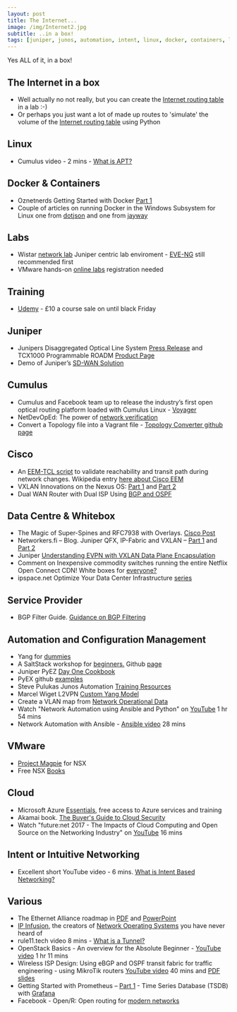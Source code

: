 ```yaml
---
layout: post
title: The Internet...
image: /img/Internet2.jpg
subtitle: ..in a box!
tags: [juniper, junos, automation, intent, linux, docker, containers, labs, eve-ng, vmware, whitebox, cumulus, cisco, data centre, internet, training, wistar]
---
```

Yes ALL of it, in a box!

## The Internet in a box

* Well actually no not really, but you can create the [Internet routing table](http://www.stubarea51.net/2016/01/21/put-500000-bgp-routes-in-your-lab-network-download-this-vm-and-become-your-own-upstream-bgp-isp-for-testing/) in a lab :-)
* Or perhaps you just want a lot of made up routes to 'simulate' the volume of the [Internet routing table](https://ccie49534.com/2014/11/15/generating-dummy-static-ip-prefixes-with-python/) using Python

## Linux

* Cumulus video - 2 mins - [What is APT?](https://cumulusnetworks.com/learn/how-to-videos/getting-started-apt/)

## Docker & Containers

* Oznetnerds Getting Started with Docker [Part 1](http://www.oznetnerd.com/getting-started-with-docker-part-1/)
* Couple of articles on running Docker in the Windows Subsystem for Linux one from [dotjson](http://www.dotjson.uk/using-docker-on-window-subsystem-for-linux-a-k-a-bash-on-windows/) and one from [jayway](https://blog.jayway.com/2017/04/19/running-docker-on-bash-on-windows/)

## Labs

* Wistar [network lab](https://interestingtraffic.nl/2017/11/16/playing-around-with-wistar/) Juniper centric lab enviroment - [EVE-NG](http://www.eve-ng.net/) still recommended first
* VMware hands-on [online labs](https://communities.vmware.com/community/vmtn/resources/how) registration needed

## Training

* [Udemy](https://www.udemy.com/) - £10 a course sale on until black Friday

## Juniper

* Junipers Disaggregated Optical Line System [Press Release](http://investor.juniper.net/investor-relations/press-releases/press-release-details/2017/Juniper-Networks-Disrupts-Optical-Market-with-Industrys-First-Open-Disaggregated-Optical-Line-System/default.aspx) and TCX1000 Programmable ROADM [Product Page](https://www.juniper.net/us/en/products-services/packet-optical/tcx-series/tcx1000/)
* Demo of Juniper’s [SD-WAN Solution](https://forums.juniper.net/t5/SDN-and-NFV-Era/Demo-of-Juniper-s-SD-WAN-Solution/ba-p/315120)

## Cumulus

* Cumulus and Facebook team up to release the industry’s first open optical routing platform loaded with Cumulus Linux - [Voyager](https://cumulusnetworks.com/blog/facebook-voyager/)
* NetDevOpEd: The power of [network verification](https://cumulusnetworks.com/blog/power-network-verification/)
* Convert a Topology file into a Vagrant file - [Topology Converter github page](https://github.com/CumulusNetworks/topology_converter/blob/master/documentation/README.md)


## Cisco

* An [EEM-TCL script](https://github.com/jordan-martin/tcl-routing-validation) to validate reachability and transit path during network changes. Wikipedia entry [here about Cisco EEM](https://en.wikipedia.org/wiki/Embedded_event_manager)
* VXLAN Innovations on the Nexus OS: [Part 1](https://blogs.cisco.com/datacenter/vxlan-innovations-on-the-nexus-os-part-1-of-2) and [Part 2](https://blogs.cisco.com/datacenter/vxlan-innovations-vxlan-evpn-multi-site-part-2-of-2)
* Dual WAN Router with Dual ISP Using [BGP and OSPF](https://networkphil.com/2017/05/30/dual-wan-router-with-dual-isp-using-bgp-and-ospf/)

## Data Centre & Whitebox

* The Magic of Super-Spines and RFC7938 with Overlays. [Cisco Post](https://learningnetwork.cisco.com/blogs/community_cafe/2017/10/17/the-magic-of-super-spines-and-rfc7938-with-overlays-guest-post)
* Networkers.fi – Blog. Juniper QFX, IP-Fabric and VXLAN – [Part 1](http://www.networkers.fi/blog/juniper-qfx-ip-fabric-and-vxlan-part-1/) and [Part 2](http://www.networkers.fi/blog/juniper-qfx-ip-fabric-and-vxlan-part-2/)
* Juniper [Understanding EVPN with VXLAN Data Plane Encapsulation](https://www.juniper.net/documentation/en_US/junos/topics/concept/evpn-vxlan-data-plane-encapsulation.html)
* Comment on Inexpensive commodity switches running the entire Netflix Open Connect CDN! White boxes for [everyone?](https://www.ifconfig.it/hugo/post/whiteboxes/)
* ipspace.net Optimize Your Data Center Infrastructure [series](http://www.ipspace.net/Optimize_Data_Center_Infrastructure)

## Service Provider

* BGP Filter Guide. [Guidance on BGP Filtering](http://bgpfilterguide.nlnog.net/)

## Automation and Configuration Management

* Yang for [dummies](https://napalm-automation.net/yang-for-dummies/)
* A SaltStack workshop for [beginners.](https://salt-workshop.tylerc.me/) Github [page](https://github.com/supertylerc/salt-workshop)
* Juniper PyEZ [Day One Cookbook](https://forums.juniper.net/t5/Day-One-Books/Day-One-Junos-PyEZ-Cookbook/ba-p/315108)
* PyEX github [examples](https://github.com/vnitinv/pyez-examples)
* Steve Pulukas Junos Automation [Training Resources](http://puluka.com/home/networking/junos-automation-training-resources/)
* Marcel Wiget L2VPN [Custom Yang Model](https://marcelwiget.wordpress.com/2017/04/16/l2vpn-custom-yang-model/)
* Create a VLAN map from [Network Operational Data](http://blog.ipspace.net/2017/11/create-vlan-map-from-network.html)
* Watch "Network Automation using Ansible and Python" on [YouTube](https://youtu.be/VYEVjKvMKqU) 1 hr 54 mins
* Network Automation with Ansible - [Ansible video](https://www.ansible.com/videos-ansible-automates-network-automation-with-ansible) 28 mins

## VMware

* [Project Magpie](http://networkinferno.net/release-project-magpie-for-nsx) for NSX
* Free NSX [Books](http://ccie5851.blogspot.co.uk/2017/09/free-nsx-books.html)

## Cloud

* Microsoft Azure [Essentials](https://www.microsoft.com/en-us/azureessentials), free access to Azure services and training
* Akamai book. [The Buyer's Guide to Cloud Security](https://content.akamai.com/PG7625-ebook-why-cloud-the-buyers-guide-to-cloud-security.html)
* Watch "future:net 2017 - The Impacts of Cloud Computing and Open Source on the Networking Industry" on [YouTube](https://youtu.be/bn4p3H6-RVs) 16 mins

## Intent or Intuitive Networking

* Excellent short YouTube video - 6 mins. [What is Intent Based Networking?](https://youtu.be/Ejn7BgqJavk)

## Various

* The Ethernet Alliance roadmap in [PDF](http://ethernetalliance.org/wp-content/uploads/2015/03/Ethernet-Roadmap-2sides-29Feb.pdf) and [PowerPoint](http://ethernetalliance.org/wp-content/uploads/2015/03/Roadmap-Graphics-06-23-16-Part-1.pptx)
* [IP Infusion]((https://www.ipinfusion.com/about/)), the creators of [Network Operating Systems](https://www.ipinfusion.com/products/) you have never heard of
* rule11.tech video 8 mins - [What is a Tunnel?](https://rule11.tech/what-is-a-tunnel/)
* OpenStack Basics - An overview for the Absolute Beginner - [YouTube video](https://youtu.be/8kADjGCuSVI) 1 hr 11 mins
* Wireless ISP Design: Using eBGP and OSPF transit fabric for traffic engineering - using MikroTik routers [YouTube video](https://youtu.be/dFZz2z6RdQY) 40 mins and [PDF slides](https://mum.mikrotik.com/presentations/US17/presentation_4519_1496062656.pdf)
* Getting Started with Prometheus – [Part 1](http://www.oznetnerd.com/getting-started-prometheus-part-1/) - Time Series Database (TSDB) with [Grafana](https://grafana.com/)
* Facebook - Open/R: Open routing for [modern networks](https://code.facebook.com/posts/291641674683314/open-r-open-routing-for-modern-networks/)
